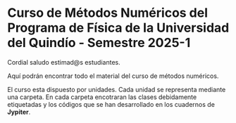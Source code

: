 # Curso de Métodos Numéricos del Programa de Física de la Universidad del Quindío - Semestre 2025-1
 
Cordial saludo estimad@s estudiantes.

Aquí podrán encontrar todo el material del curso de métodos numéricos.

El curso esta dispuesto por unidades. Cada unidad se representa mediante una carpeta.
En cada carpeta encotraran las clases debidamente etiquetadas y los códigos que se han desarrollado en los cuadernos de **Jypiter**.
